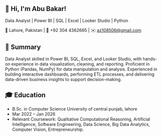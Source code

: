 ## 👋 Hi, I'm Abu Bakar!

Data Analyst | Power BI | SQL | Excel | Looker Studio | Python

📍 Lahore, Pakistan | 📱 +92 304 4362665 | ✉️ az108506@gmail.com

## 📝 Summary
Data Analyst skilled in Power BI, SQL, Excel, and Looker Studio, with hands-on experience in data visualization, cleaning, and reporting. Proficient in Python (Pandas, NumPy) for data manipulation and analysis. Experienced in building interactive dashboards, performing ETL processes, and delivering data-driven business insights to support decision-making.

## 🎓 Education
- B.Sc. in Computer Science
University of central punjab, lahore 
- Mar 2022 – Jan 2026 
- Relevant Coursework: Qualitative Computational Reasoning, Artificial Intelligence, Software Engineering, Data Science, Big Data Analytics, Computer Vision, Entrepreneurship.
                
